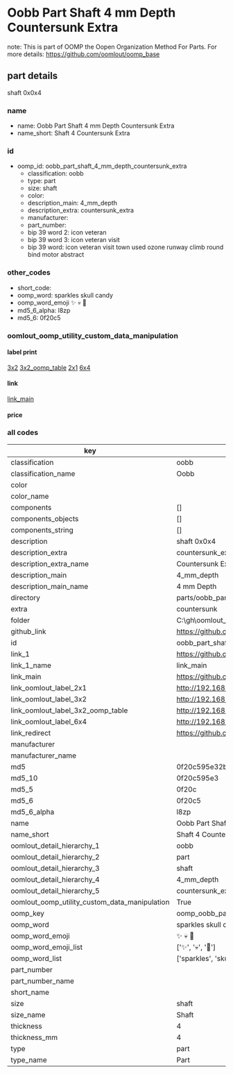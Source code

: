# Oobb Part Shaft 4 mm Depth Countersunk Extra  

note: This is part of OOMP the Oopen Organization Method For Parts. For more details: https://github.com/oomlout/oomp_base

##  part details
  



shaft 0x0x4



### name
* name: Oobb Part Shaft 4 mm Depth Countersunk Extra
* name_short: Shaft 4 Countersunk Extra
### id
* oomp_id: oobb_part_shaft_4_mm_depth_countersunk_extra
  * classification: oobb
  * type: part
  * size: shaft
  * color: 
  * description_main: 4_mm_depth
  * description_extra: countersunk_extra
  * manufacturer: 
  * part_number: 
  * bip 39 word 2: icon veteran
  * bip 39 word 3: icon veteran visit
  * bip 39 word: icon veteran visit town used ozone runway climb round bind motor abstract

### other_codes
* short_code: 
* oomp_word: sparkles skull candy
* oomp_word_emoji :sparkles: :skull: :candy:
* md5_6_alpha: l8zp
* md5_6: 0f20c5






### oomlout_oomp_utility_custom_data_manipulation
#### label print
[3x2](http://192.168.1.245:1112/?label=oomp%20l8zp)
[3x2_oomp_table](http://192.168.1.108:1112/?label=oomp%20l8zp)
[2x1](http://192.168.1.242:1112/?label=oomp%20l8zp)
[6x4](http://192.168.1.55:1112/?label=oomp%20l8zp)    

#### link

[link_main](https://github.com/oomlout/oomlout_oobb_version_4_generated_parts/tree/main/navigation_oomp/oobb/part/shaft/4_mm_depth/countersunk_extra/part)                              

#### price







### all codes 
| key | value |  
| --- | --- |  
| classification | oobb |  
| classification_name | Oobb |  
| color |  |  
| color_name |  |  
| components | [] |  
| components_objects | [] |  
| components_string | [] |  
| description | shaft 0x0x4 |  
| description_extra | countersunk_extra |  
| description_extra_name | Countersunk Extra |  
| description_main | 4_mm_depth |  
| description_main_name | 4 mm Depth |  
| directory | parts/oobb_part_shaft_4_mm_depth_countersunk_extra |  
| extra | countersunk |  
| folder | C:\gh\oomlout_oobb_version_4_generated_parts\parts\oobb_part_shaft_4_mm_depth_countersunk_extra |  
| github_link | https://github.com/oomlout/oomlout_oomp_part_src/tree/main/parts/oobb_part_shaft_4_mm_depth_countersunk_extra |  
| id | oobb_part_shaft_4_mm_depth_countersunk_extra |  
| link_1 | https://github.com/oomlout/oomlout_oobb_version_4_generated_parts/tree/main/navigation_oomp/oobb/part/shaft/4_mm_depth/countersunk_extra/part |  
| link_1_name | link_main |  
| link_main | https://github.com/oomlout/oomlout_oobb_version_4_generated_parts/tree/main/navigation_oomp/oobb/part/shaft/4_mm_depth/countersunk_extra/part |  
| link_oomlout_label_2x1 | http://192.168.1.242:1112/?label=oomp%20l8zp |  
| link_oomlout_label_3x2 | http://192.168.1.245:1112/?label=oomp%20l8zp |  
| link_oomlout_label_3x2_oomp_table | http://192.168.1.108:1112/?label=oomp%20l8zp |  
| link_oomlout_label_6x4 | http://192.168.1.55:1112/?label=oomp%20l8zp |  
| link_redirect | https://github.com/oomlout/oomlout_oobb_version_4_generated_parts/tree/main/parts/oobb_shaft_04_ex_countersunk |  
| manufacturer |  |  
| manufacturer_name |  |  
| md5 | 0f20c595e32b17ae7a77ee65e9bccb82 |  
| md5_10 | 0f20c595e3 |  
| md5_5 | 0f20c |  
| md5_6 | 0f20c5 |  
| md5_6_alpha | l8zp |  
| name | Oobb Part Shaft 4 mm Depth Countersunk Extra |  
| name_short | Shaft 4 Countersunk Extra |  
| oomlout_detail_hierarchy_1 | oobb |  
| oomlout_detail_hierarchy_2 | part |  
| oomlout_detail_hierarchy_3 | shaft |  
| oomlout_detail_hierarchy_4 | 4_mm_depth |  
| oomlout_detail_hierarchy_5 | countersunk_extra |  
| oomlout_oomp_utility_custom_data_manipulation | True |  
| oomp_key | oomp_oobb_part_shaft_4_mm_depth_countersunk_extra |  
| oomp_word | sparkles skull candy |  
| oomp_word_emoji | :sparkles: :skull: :candy: |  
| oomp_word_emoji_list | [':sparkles:', ':skull:', ':candy:'] |  
| oomp_word_list | ['sparkles', 'skull', 'candy'] |  
| part_number |  |  
| part_number_name |  |  
| short_name |  |  
| size | shaft |  
| size_name | Shaft |  
| thickness | 4 |  
| thickness_mm | 4 |  
| type | part |  
| type_name | Part |  
